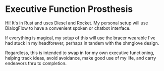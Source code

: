 # Executive Function Prosthesis

Hi!
It's in Rust and uses Diesel and Rocket. My personal setup will use DialogFlow to have a convenient spoken or chatbot interface.

If everything is magical, my setup of this will use the bracer wearable I've had stuck in my headforever, perhaps in tandem with the ohmglove design.

Regardless, this is intended to swap in for my own executive functioning, helping track ideas, avoid avoidance, make good use of my life, and carry endeavors thru to completion.